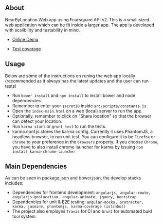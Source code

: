 ## About
NearByLocation Web app using Foursquare API v2.
This is a small sized web application which can be fit inside a larger app. The app is developed with scalibility and testability in mind.

* [Online Demo](http://vinhnghi223.github.io/nLocationApp/dist/index.html#/)

* [Test coverage](http://vinhnghi223.github.io/nLocationApp/coverage/PhantomJS%201.9.8%20\(Linux%200.0.0\)/index.html)

## Usage
Below are some of the instructions on runing the web app locally (recommended as it always has the latest updates and the user can run tests)

* Run `bower install` and `npm install` to install bower and node dependencies 
* Remember to enter your `secretID` inside `src/scripts/constants.js`
* Open the `index-main.html` on a web (local) server to run the app.
* Optionally, remember to click on "Share location" so that the browser can detect your location.
* Run `karma start` or `grunt test` to run the tests.
* karma.conf.js stores the karma config. Currently it uses PhantomJS, a headless browser, to run unit test. You can configure it to be `Firefox` or `Chrome` to your preference in the `browsers` property. If you choose `Chrome`, you have to also install chrome launcher for karma by issuing `npm install karma-chrome-launcher`

## Main Dependencies

As can be seen in package.json and bower.json, the develop stacks includes: 

* Dependencies for frontend development:
`angularjs, angular-route, angularjs-geolocation, angular-animate, jquery, bootstrap`
* Dependencies for unit & E2E testing:
`angular-mocks, protractor, karma, jasmine, phantomjs, karma-coverage (istanbul)`
* The project also employes `Travis` for CI and `Grunt` for automated buid tool system.
